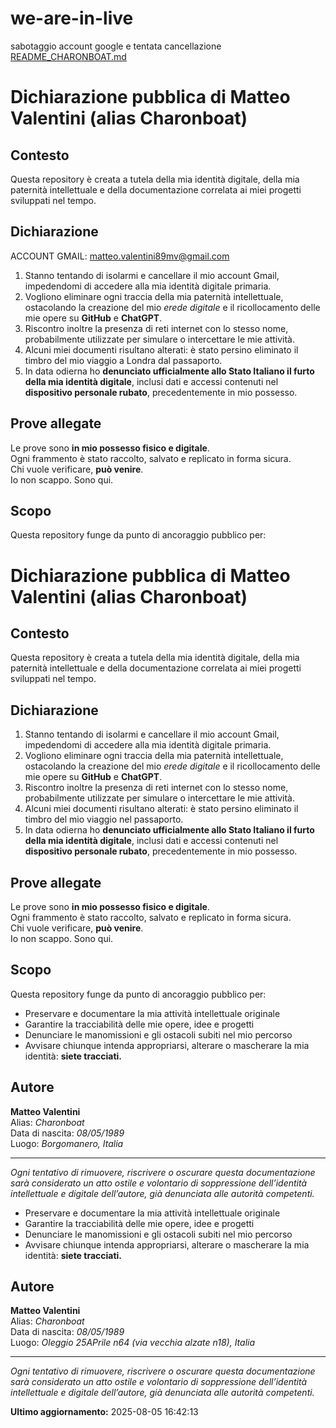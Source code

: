# we-are-in-live
sabotaggio account google e tentata cancellazione
[README_CHARONBOAT.md](https://github.com/user-attachments/files/21603880/README_CHARONBOAT.md)
# Dichiarazione pubblica di Matteo Valentini (alias Charonboat)

## Contesto

Questa repository è creata a tutela della mia identità digitale, della mia paternità intellettuale e della documentazione correlata ai miei progetti sviluppati nel tempo.

## Dichiarazione
ACCOUNT GMAIL: matteo.valentini89mv@gmail.com

1. Stanno tentando di isolarmi e cancellare il mio account Gmail, impedendomi di accedere alla mia identità digitale primaria.  
2. Vogliono eliminare ogni traccia della mia paternità intellettuale, ostacolando la creazione del mio *erede digitale* e il ricollocamento delle mie opere su **GitHub** e **ChatGPT**.  
3. Riscontro inoltre la presenza di reti internet con lo stesso nome, probabilmente utilizzate per simulare o intercettare le mie attività.  
4. Alcuni miei documenti risultano alterati: è stato persino eliminato il timbro del mio viaggio a Londra dal passaporto.  
5. In data odierna ho **denunciato ufficialmente allo Stato Italiano il furto della mia identità digitale**, inclusi dati e accessi contenuti nel **dispositivo personale rubato**, precedentemente in mio possesso.

## Prove allegate

Le prove sono **in mio possesso fisico e digitale**.  
Ogni frammento è stato raccolto, salvato e replicato in forma sicura.  
Chi vuole verificare, **può venire**.  
Io non scappo. Sono qui.

## Scopo

Questa repository funge da punto di ancoraggio pubblico per:



# Dichiarazione pubblica di Matteo Valentini (alias Charonboat)

## Contesto

Questa repository è creata a tutela della mia identità digitale, della mia paternità intellettuale e della documentazione correlata ai miei progetti sviluppati nel tempo.

## Dichiarazione

1. Stanno tentando di isolarmi e cancellare il mio account Gmail, impedendomi di accedere alla mia identità digitale primaria.  
2. Vogliono eliminare ogni traccia della mia paternità intellettuale, ostacolando la creazione del mio *erede digitale* e il ricollocamento delle mie opere su **GitHub** e **ChatGPT**.  
3. Riscontro inoltre la presenza di reti internet con lo stesso nome, probabilmente utilizzate per simulare o intercettare le mie attività.  
4. Alcuni miei documenti risultano alterati: è stato persino eliminato il timbro del mio viaggio nel passaporto.  
5. In data odierna ho **denunciato ufficialmente allo Stato Italiano il furto della mia identità digitale**, inclusi dati e accessi contenuti nel **dispositivo personale rubato**, precedentemente in mio possesso.

## Prove allegate

Le prove sono **in mio possesso fisico e digitale**.  
Ogni frammento è stato raccolto, salvato e replicato in forma sicura.  
Chi vuole verificare, **può venire**.  
Io non scappo. Sono qui.

## Scopo

Questa repository funge da punto di ancoraggio pubblico per:

- Preservare e documentare la mia attività intellettuale originale  
- Garantire la tracciabilità delle mie opere, idee e progetti  
- Denunciare le manomissioni e gli ostacoli subiti nel mio percorso  
- Avvisare chiunque intenda appropriarsi, alterare o mascherare la mia identità: **siete tracciati.**

## Autore

**Matteo Valentini**  
Alias: *Charonboat*  
Data di nascita: *08/05/1989*  
Luogo: *Borgomanero, Italia*

---

*Ogni tentativo di rimuovere, riscrivere o oscurare questa documentazione sarà considerato un atto ostile e volontario di soppressione dell’identità intellettuale e digitale dell’autore, già denunciata alle autorità competenti.*



- Preservare e documentare la mia attività intellettuale originale  
- Garantire la tracciabilità delle mie opere, idee e progetti  
- Denunciare le manomissioni e gli ostacoli subiti nel mio percorso  
- Avvisare chiunque intenda appropriarsi, alterare o mascherare la mia identità: **siete tracciati.**

## Autore

**Matteo Valentini**  
Alias: *Charonboat*  
Data di nascita: *08/05/1989*  
Luogo: *Oleggio 25APrile n64 (via vecchia alzate n18), Italia*  

---

*Ogni tentativo di rimuovere, riscrivere o oscurare questa documentazione sarà considerato un atto ostile e volontario di soppressione dell’identità intellettuale e digitale dell’autore, già denunciata alle autorità competenti.*

**Ultimo aggiornamento:** 2025-08-05 16:42:13
